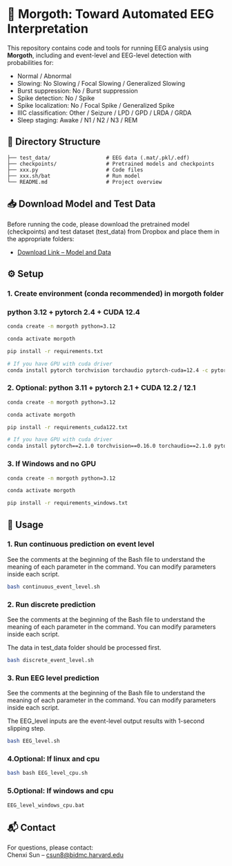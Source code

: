 
# 🧠 Morgoth: Toward Automated EEG Interpretation

This repository contains code and tools for running EEG analysis using **Morgoth**, including and event-level and EEG-level detection with probabilities for:

- Normal / Abnormal
- Slowing: No Slowing / Focal Slowing / Generalized Slowing
- Burst suppression: No / Burst suppression
- Spike detection: No / Spike
- Spike localization: No / Focal Spike / Generalized Spike  
- IIIC classification: Other / Seizure / LPD / GPD / LRDA / GRDA
- Sleep staging: Awake / N1 / N2 / N3 / REM
## 📁 Directory Structure

```
├── test_data/                  # EEG data (.mat/.pkl/.edf)
├── checkpoints/                # Pretrained models and checkpoints
├── xxx.py                      # Code files
├── xxx.sh/bat                  # Run model
└── README.md                   # Project overview
```
## 📥 Download Model and Test Data

Before running the code, please download the pretrained model (checkpoints) and test dataset (test_data) from Dropbox and place them in the appropriate folders:

- [Download Link – Model and Data](https://www.dropbox.com/) 

## ⚙️ Setup

### 1. Create environment (conda recommended) in morgoth folder
### python 3.12 + pytorch 2.4 + CUDA 12.4

```bash
conda create -n morgoth python=3.12 

conda activate morgoth

pip install -r requirements.txt

# If you have GPU with cuda driver
conda install pytorch torchvision torchaudio pytorch-cuda=12.4 -c pytorch -c nvidia
```


### 2. Optional: python 3.11 + pytorch 2.1 + CUDA 12.2 / 12.1
```bash
conda create -n morgoth python=3.12 

conda activate morgoth

pip install -r requirements_cuda122.txt

# If you have GPU with cuda driver
conda install pytorch==2.1.0 torchvision==0.16.0 torchaudio==2.1.0 pytorch-cuda=12.1 -c pytorch -c nvidia
```

### 3. If Windows and no GPU
```bash
conda create -n morgoth python=3.12 

conda activate morgoth

pip install -r requirements_windows.txt
```


## 🚀 Usage

### 1. Run continuous prediction on event level

See the comments at the beginning of the Bash file to understand the meaning of each parameter in the command. You can modify parameters inside each script.

```bash
bash continuous_event_level.sh
```

### 2. Run discrete prediction
See the comments at the beginning of the Bash file to understand the meaning of each parameter in the command. You can modify parameters inside each script.

The data in test_data folder should be processed first.

```bash
bash discrete_event_level.sh
```

### 3. Run EEG level prediction
See the comments at the beginning of the Bash file to understand the meaning of each parameter in the command. You can modify parameters inside each script.

The EEG_level inputs are the event-level output results with 1-second slipping step.

```bash
bash EEG_level.sh
```

### 4.Optional: If linux and cpu

```bash
bash bash EEG_level_cpu.sh
```

### 5.Optional: If windows and cpu

```bash
EEG_level_windows_cpu.bat
```



## 📬 Contact

For questions, please contact:  
Chenxi Sun – csun8@bidmc.harvard.edu
